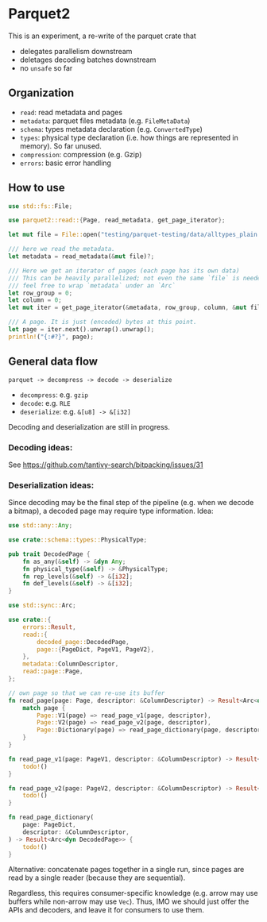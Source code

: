 # Parquet2

This is an experiment, a re-write of the parquet crate that
* delegates parallelism downstream
* deletages decoding batches downstream
* no `unsafe` so far

## Organization

* `read`: read metadata and pages
* `metadata`: parquet files metadata (e.g. `FileMetaData`)
* `schema`: types metadata declaration (e.g. `ConvertedType`)
* `types`: physical type declaration (i.e. how things are represented in memory). So far unused.
* `compression`: compression (e.g. Gzip)
* `errors`: basic error handling

## How to use

```rust
use std::fs::File;

use parquet2::read::{Page, read_metadata, get_page_iterator};

let mut file = File::open("testing/parquet-testing/data/alltypes_plain.parquet").unwrap();

/// here we read the metadata.
let metadata = read_metadata(&mut file)?;

/// Here we get an iterator of pages (each page has its own data)
/// This can be heavily parallelized; not even the same `file` is needed here...
/// feel free to wrap `metadata` under an `Arc`
let row_group = 0;
let column = 0;
let mut iter = get_page_iterator(&metadata, row_group, column, &mut file)?;

/// A page. It is just (encoded) bytes at this point.
let page = iter.next().unwrap().unwrap();
println!("{:#?}", page);
```

## General data flow

`parquet -> decompress -> decode -> deserialize`

* `decompress`: e.g. `gzip`
* `decode`: e.g. `RLE`
* `deserialize`: e.g. `&[u8] -> &[i32]`

Decoding and deserialization are still in progress.

### Decoding ideas:

See https://github.com/tantivy-search/bitpacking/issues/31

### Deserialization ideas:

Since decoding may be the final step of the pipeline (e.g. when we decode a bitmap), a decoded
page may require type information. Idea:

```rust
use std::any::Any;

use crate::schema::types::PhysicalType;

pub trait DecodedPage {
    fn as_any(&self) -> &dyn Any;
    fn physical_type(&self) -> &PhysicalType;
    fn rep_levels(&self) -> &[i32];
    fn def_levels(&self) -> &[i32];
}

use std::sync::Arc;

use crate::{
    errors::Result,
    read::{
        decoded_page::DecodedPage,
        page::{PageDict, PageV1, PageV2},
    },
    metadata::ColumnDescriptor,
    read::page::Page,
};

// own page so that we can re-use its buffer
fn read_page(page: Page, descriptor: &ColumnDescriptor) -> Result<Arc<dyn DecodedPage>> {
    match page {
        Page::V1(page) => read_page_v1(page, descriptor),
        Page::V2(page) => read_page_v2(page, descriptor),
        Page::Dictionary(page) => read_page_dictionary(page, descriptor),
    }
}

fn read_page_v1(page: PageV1, descriptor: &ColumnDescriptor) -> Result<Arc<dyn DecodedPage>> {
    todo!()
}

fn read_page_v2(page: PageV2, descriptor: &ColumnDescriptor) -> Result<Arc<dyn DecodedPage>> {
    todo!()
}

fn read_page_dictionary(
    page: PageDict,
    descriptor: &ColumnDescriptor,
) -> Result<Arc<dyn DecodedPage>> {
    todo!()
}
```

Alternative: concatenate pages together in a single run, since pages are read by a single reader  (because they are sequential).

Regardless, this requires consumer-specific knowledge (e.g. arrow may use buffers while non-arrow may use `Vec`). Thus, IMO we should just offer the APIs and decoders, and leave it for consumers to 
use them.
